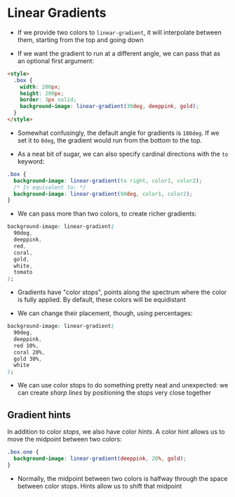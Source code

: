 # Linear Gradients

- If we provide two colors to `linear-gradient`, it will interpolate between them, starting from the top and going down

- If we want the gradient to run at a different angle, we can pass that as an optional first argument:

```html
<style>
  .box {
    width: 200px;
    height: 200px;
    border: 3px solid;
    background-image: linear-gradient(30deg, deeppink, gold);
  }
</style>
```

- Somewhat confusingly, the default angle for gradients is `180deg`. If we set it to `0deg`, the gradient would run from the bottom to the top.

- As a neat bit of sugar, we can also specify cardinal directions with the `to` keyword:

```css
.box {
  background-image: linear-gradient(to right, color1, color2);
  /* Is equivalent to: */
  background-image: linear-gradient(90deg, color1, color2);
}
```

- We can pass more than two colors, to create richer gradients:

```css
background-image: linear-gradient(
  90deg,
  deeppink,
  red,
  coral,
  gold,
  white,
  tomato
);
```

- Gradients have "color stops", points along the spectrum where the color is fully applied. By default, these colors will be equidistant

- We can change their placement, though, using percentages:

```css
background-image: linear-gradient(
  90deg,
  deeppink,
  red 10%,
  coral 20%,
  gold 30%,
  white
);
```

- We can use color stops to do something pretty neat and unexpected: we can create _sharp lines_ by positioning the stops very close together

## Gradient hints

In addition to color _stops_, we also have color _hints_. A color hint allows us to move the midpoint between two colors:

```css
.box.one {
  background-image: linear-gradient(deeppink, 20%, gold);
}
```

- Normally, the midpoint between two colors is halfway through the space between color stops. Hints allow us to shift that midpoint
